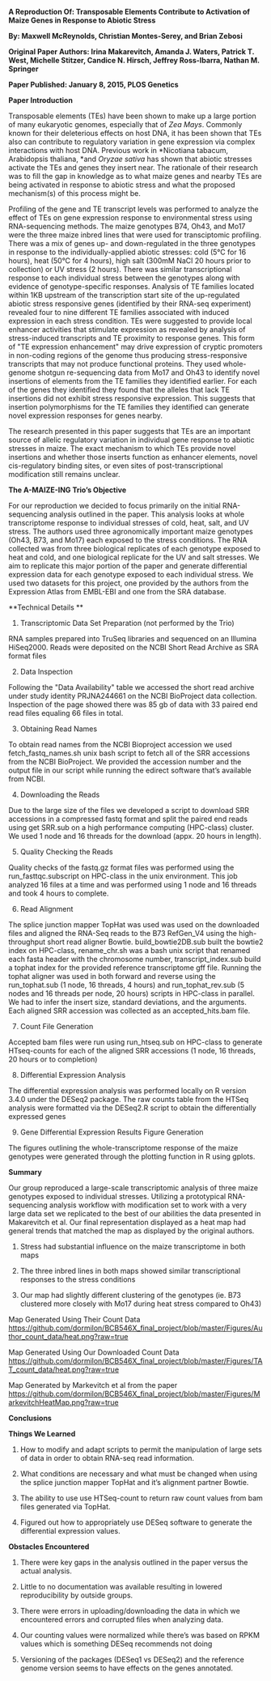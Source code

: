 **A Reproduction Of: Transposable Elements Contribute to Activation of Maize Genes in Response to Abiotic Stress**

**By: Maxwell McReynolds, Christian Montes-Serey, and Brian Zebosi**

**Original Paper Authors: Irina Makarevitch, Amanda J. Waters, Patrick T. West, Michelle Stitzer, Candice N. Hirsch, Jeffrey Ross-Ibarra, Nathan M. Springer**

**Paper Published: January 8, 2015, PLOS Genetics**

**Paper Introduction**

Transposable elements (TEs) have been shown to make up a large portion of many eukaryotic genomes, especially that of *Zea Mays*.  Commonly known for their deleterious effects on host DNA, it has been shown that TEs also can contribute to regulatory variation in gene expression via complex interactions with host DNA. Previous work in *Nicotiana tabacum, Arabidopsis thaliana, *and *Oryzae sativa* has shown that abiotic stresses activate the TEs and genes they insert near.  The rationale of their research was to fill the gap in knowledge as to what maize genes and nearby TEs are being activated in response to abiotic stress and what the proposed mechanism(s) of this process might be. 

Profiling of the gene and TE transcript levels was performed to analyze the effect of TEs on gene expression response to environmental stress using RNA-sequencing methods. The maize genotypes B74, Oh43, and Mo17 were the three maize inbred lines that were used for transciptomic profiling. There was a mix of genes up- and down-regulated in the three genotypes in response to the individually-applied abiotic stresses: cold (5°C for 16 hours), heat (50°C for 4 hours), high salt (300mM NaCl 20 hours prior to collection) or UV stress (2 hours). There was similar transcriptional response to each individual stress between the genotypes along with evidence of genotype-specific responses.  Analysis of TE families located within 1KB upstream of the transcription start site of the up-regulated abiotic stress responsive genes (identified by their RNA-seq experiment) revealed four to nine different TE families associated with induced expression in each stress condition. TEs were suggested to provide local enhancer activities that stimulate expression as revealed by analysis of stress-induced transcripts and TE proximity to response genes. This form of "TE expression enhancement" may drive expression of cryptic promoters in non-coding regions of the genome thus producing stress-responsive transcripts that may not produce functional proteins. They used whole-genome shotgun re-sequencing data from Mo17 and Oh43 to identify novel insertions of elements from the TE families they identified earlier.  For each of the genes they identified they found that the alleles that lack TE insertions did not exhibit stress responsive expression.  This suggests that insertion polymorphisms for the TE families they identified can generate novel expression responses for genes nearby. 

The research presented in this paper suggests that TEs are an important source of allelic regulatory variation in individual gene response to abiotic stresses in maize.  The exact mechanism to which TEs provide novel insertions and whether those inserts function as enhancer elements, novel cis-regulatory binding sites, or even sites of post-transcriptional modification still remains unclear.

**The A-MAIZE-ING Trio’s Objective**

For our reproduction we decided to focus primarily on the initial RNA-sequencing analysis outlined in the paper.  This analysis looks at whole transcriptome response to individual stresses of cold, heat, salt, and UV stress.  The authors used three agronomically important maize genotypes (Oh43, B73, and Mo17) each exposed to the stress conditions.  The RNA collected was from three biological replicates of each genotype exposed to heat and cold, and one biological replicate for the UV and salt stresses.  We aim to replicate this major portion of the paper and generate differential expression data for each genotype exposed to each individual stress.  We used two datasets for this project, one provided by the authors from the Expression Atlas from EMBL-EBI and one from the SRA database.  

**Technical Details **

1. Transcriptomic Data Set Preparation (not performed by the Trio)

RNA samples prepared into TruSeq libraries and sequenced on an Illumina HiSeq2000.  Reads were deposited on the NCBI Short Read Archive as SRA format files

2. Data Inspection

Following the "Data Availability" table we accessed the short read archive under study identity PRJNA244661 on the NCBI BioProject data collection.  Inspection of the page showed there was 85 gb of data with 33 paired end read files equaling 66 files in total. 

3. Obtaining Read Names

To obtain read names from the NCBI Bioproject accession we used fetch_fastq_names.sh unix bash script to fetch all of the SRR accessions from the NCBI BioProject.  We provided the accession number and the output file in our script while running the edirect software that’s available from NCBI. 

4. Downloading the Reads

Due to the large size of the files we developed a script to download SRR accessions in a compressed fastq format and split the paired end reads using get SRR.sub on a high performance computing (HPC-class) cluster.  We used 1 node and 16 threads for the download (appx. 20 hours in length).

5. Quality Checking the Reads 

Quality checks of the fastq.gz format files was performed using the run_fasttqc.subscript on HPC-class in the unix environment.  This job analyzed 16 files at a time and was performed using 1 node and 16 threads and took 4 hours to complete. 

6. Read Alignment

The splice junction mapper TopHat was used was used on the downloaded files and aligned the RNA-Seq reads to the B73 RefGen_V4 using the high-throughput short read aligner Bowtie. build_bowtie2DB.sub built the bowtie2 index on HPC-class, rename_chr.sh was a bash unix script that renamed each fasta header with the chromosome number, transcript_index.sub build a tophat index for the provided reference transcriptome gff file.  Running the tophat aligner was used in both forward and reverse using the run_tophat.sub (1 node, 16 threads, 4 hours) and run_tophat_rev.sub (5 nodes and 16 threads per node, 20 hours) scripts in HPC-class in parallel. We had to infer the insert size, standard deviations, and the arguments.  Each aligned SRR accession was collected as an accepted_hits.bam file.  

7. Count File Generation 

Accepted bam files were run using run_htseq.sub on HPC-class to generate HTseq-counts for each of the aligned SRR accessions (1 node, 16 threads, 20 hours or to completion)

8.  Differential Expression Analysis 

The differential expression analysis was performed locally on R version 3.4.0 under the DESeq2 package.  The raw counts table from the HTSeq analysis were formatted via the DESeq2.R script to obtain the differentially expressed genes

9.  Gene Differential Expression Results Figure Generation

The figures outlining the whole-transcriptome response of the maize genotypes were generated through the plotting function in R using gplots.

**Summary**

Our group reproduced a large-scale transcriptomic analysis of three maize genotypes exposed to individual stresses.  Utilizing a prototypical RNA-sequencing analysis workflow with modification set to work with a very large data set we replicated to the best of our abilities the data presented in Makarevitch et al.  Our final representation displayed as a heat map had general trends that matched the map as displayed by the original authors. 

1. Stress had substantial influence on the maize transcriptome in both maps

2. The three inbred lines in both maps showed similar transcriptional responses to the stress conditions 

3. Our map had slightly different clustering of the genotypes (ie. B73 clustered more closely with Mo17 during heat stress compared to Oh43)

Map Generated Using Their Count Data
https://github.com/dormilon/BCB546X_final_project/blob/master/Figures/Author_count_data/heat.png?raw=true 

Map Generated Using Our Downloaded Count Data
https://github.com/dormilon/BCB546X_final_project/blob/master/Figures/TAT_count_data/heat.png?raw=true

Map Generated by Markevitch et al from the paper
https://github.com/dormilon/BCB546X_final_project/blob/master/Figures/MarkevitchHeatMap.png?raw=true

**Conclusions**

**Things We Learned**

1. How to modify and adapt scripts to permit the manipulation of large sets of data in order to obtain RNA-seq read information.

2. What conditions are necessary and what must be changed when using the splice junction mapper TopHat and it’s alignment partner Bowtie.

3. The ability to use use HTSeq-count to return raw count values from bam files generated via TopHat.

4. Figured out how to appropriately use DESeq software to generate the differential expression values.

**Obstacles Encountered**

1. There were key gaps in the analysis outlined in the paper versus the actual analysis. 

2. Little to no documentation was available resulting in lowered reproducibility by outside groups.

3. There were errors in uploading/downloading the data in which we encountered errors and corrupted files when analyzing data.

4. Our counting values were normalized while there’s was based on RPKM values which is something DESeq recommends not doing

5. Versioning of the packages (DESeq1 vs DESeq2) and the reference genome version seems to have effects on the genes annotated.

